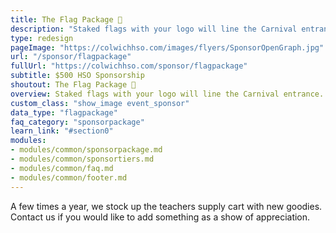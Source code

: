 ```yaml
---
title: The Flag Package 🚩
description: "Staked flags with your logo will line the Carnival entrance. Also includes year round promotion and more!"
type: redesign
pageImage: "https://colwichhso.com/images/flyers/SponsorOpenGraph.jpg"
url: "/sponsor/flagpackage"
fullUrl: "https://colwichhso.com/sponsor/flagpackage"
subtitle: $500 HSO Sponsorship
shoutout: The Flag Package 🚩
overview: Staked flags with your logo will line the Carnival entrance. Also includes year round promotion and more!
custom_class: "show_image event_sponsor"
data_type: "flagpackage"
faq_category: "sponsorpackage"
learn_link: "#section0"
modules:
- modules/common/sponsorpackage.md
- modules/common/sponsortiers.md
- modules/common/faq.md
- modules/common/footer.md 
---
```

A few times a year, we stock up the teachers supply cart with new goodies. Contact us if you would like to add something as a show of appreciation.